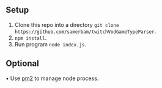 ## Setup
1. Clone this repo into a directory `git clone https://github.com/samerbam/twitchVodGameTypeParser`.
2. `npm install`.
3. Run program `node index.js`.

## Optional
• Use [pm2](https://github.com/Unitech/pm2) to manage node process.